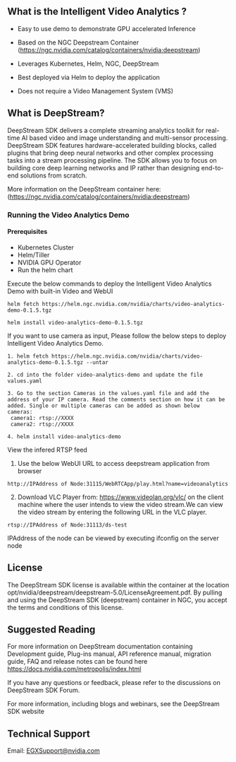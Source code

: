 ## What is the Intelligent Video Analytics ?

- Easy to use demo to demonstrate GPU accelerated Inference

- Based on the NGC Deepstream Container (https://ngc.nvidia.com/catalog/containers/nvidia:deepstream)

- Leverages Kubernetes, Helm, NGC, DeepStream

- Best deployed via Helm to deploy the application

- Does not require a Video Management System (VMS)

## What is DeepStream?

DeepStream SDK delivers a complete streaming analytics toolkit for real-time AI based video and image understanding and multi-sensor processing. DeepStream SDK features hardware-accelerated building blocks, called plugins that bring deep neural networks and other complex processing tasks into a stream processing pipeline. The SDK allows you to focus on building core deep learning networks and IP rather than designing end-to-end solutions from scratch.

More information on the DeepStream container here: (https://ngc.nvidia.com/catalog/containers/nvidia:deepstream)

### Running the Video Analytics Demo 

#### Prerequisites
- Kubernetes Cluster
- Helm/Tiller
- NVIDIA GPU Operator
- Run the helm chart

Execute the below commands to deploy the Intelligent Video Analytics Demo with built-in Video and WebUI

```
helm fetch https://helm.ngc.nvidia.com/nvidia/charts/video-analytics-demo-0.1.5.tgz

helm install video-analytics-demo-0.1.5.tgz
```

If you want to use camera as input, Please follow the below steps to deploy Intelligent Video Analytics Demo.

```
1. helm fetch https://helm.ngc.nvidia.com/nvidia/charts/video-analytics-demo-0.1.5.tgz --untar

2. cd into the folder video-analytics-demo and update the file values.yaml

3. Go to the section Cameras in the values.yaml file and add the address of your IP camera. Read the comments section on how it can be added. Single or multiple cameras can be added as shown below
cameras:
 camera1: rtsp://XXXX
 camera2: rtsp://XXXX

4. helm install video-analytics-demo
```

View the infered RTSP feed

1. Use the below WebUI URL to access deepstream application from browser

```
http://IPAddress of Node:31115/WebRTCApp/play.html?name=videoanalytics
```

2. Download VLC Player from: https://www.videolan.org/vlc/ on the client machine where the user intends to view the video stream.We can view the video stream by entering the following URL in the VLC player.
```
rtsp://IPAddress of Node:31113/ds-test
```
IPAddress of the node can be viewed by executing ifconfig on the server node


## License
The DeepStream SDK license is available within the container at the location opt/nvidia/deepstream/deepstream-5.0/LicenseAgreement.pdf. By pulling and using the DeepStream SDK (deepstream) container in NGC, you accept the terms and conditions of this license.

## Suggested Reading
For more information on DeepStream documentation containing Development guide, Plug-ins manual, API reference manual, migration guide, FAQ and release notes can be found here https://docs.nvidia.com/metropolis/index.html

If you have any questions or feedback, please refer to the discussions on DeepStream SDK Forum.

For more information, including blogs and webinars, see the DeepStream SDK website

## Technical Support
Email: EGXSupport@nvidia.com
